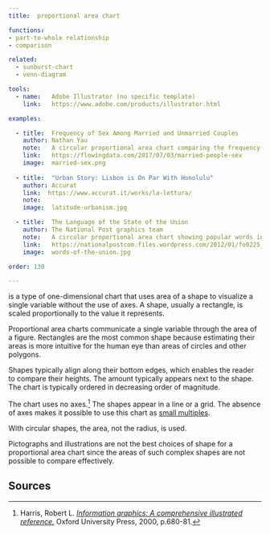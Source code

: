 ```yaml
---
title:  proportional area chart

functions:
- part-to-whole relationship
- comparison

related:
  - sunburst-chart
  - venn-diagram

tools:
  - name:   Adobe Illustrator (no specific template)
    link:   https://www.adobe.com/products/illustrator.html

examples:

  - title:  Frequency of Sex Among Married and Unmarried Couples
    author: Nathan Yau
    note:   A circular proportional area chart comparing the frequency of sex for married and unmarried people sorted by age
    link:   https://flowingdata.com/2017/07/03/married-people-sex
    image:  married-sex.png
    
  - title:  "Urban Story: Lisbon is On Par With Honolulu"
    author: Accurat
    link:  https://www.accurat.it/works/la-lettura/
    note:   
    image:  latitude-urbanism.jpg

  - title:  The Language of the State of the Union
    author: The National Post graphics team
    note:   A circular proportional area chart showing popular words in State of the Union Addresses for different presidents
    link:   https://nationalpostcom.files.wordpress.com/2012/01/fo0225_stateoftheunion-2.pdf
    image:  words-of-the-union.jpg

order: 130

---
```


is a type of one-dimensional chart that uses area of a shape to visualize a single variable without the use of axes. A shape, usually a rectangle, is scaled proportionally to the value it represents.

<!--more-->
Proportional area charts communicate a single variable through the area of a figure. Rectangles are the most common shape because estimating their areas is more intuitive for the human eye than areas of circles and other polygons.

Shapes typically align along their bottom edges, which enables the reader to compare their heights. The amount typically appears next to the shape. The chart is typically ordered in decreasing order of magnitude.

The chart uses no axes.[^harris] The shapes appear in a line or a grid. The absence of axes makes it possible to use this chart as [small multiples](/small-multiples).

With circular shapes, the area, not the radius, is used. 

Pictographs and illustrations are not the best choices of shape for a proportional area chart since the areas of such complex shapes are not possible to compare effectively.

## Sources
[^harris]: Harris, Robert L. [*Information graphics: A comprehensive illustrated reference.*](https://books.google.com/books?id=LT1RXREvkGIC) Oxford University Press, 2000, p.680-81.
